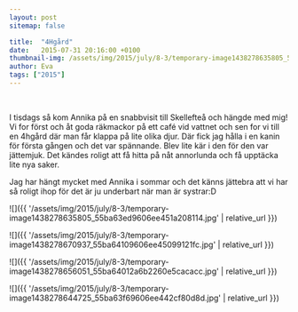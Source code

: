 ```yaml
---
layout: post
sitemap: false

title:  "4Hgård"
date:   2015-07-31 20:16:00 +0100
thumbnail-img: /assets/img/2015/july/8-3/temporary-image1438278635805_55ba63ed9606ee451a208114.jpg
author: Eva
tags: ["2015"]
---
```


 




I tisdags så kom Annika på en snabbvisit till Skellefteå och hängde med mig! Vi for först och åt goda räkmackor på ett café vid vattnet och sen for vi till en 4hgård där man får klappa på lite olika djur. Där fick jag hålla i en kanin för första gången och det var spännande. Blev lite kär i den för den var jättemjuk. Det kändes roligt att få hitta på nåt annorlunda och få upptäcka lite nya saker. 

Jag har hängt mycket med Annika i sommar och det känns jättebra att vi har så roligt ihop för det är ju underbart när man är systrar:D

![]({{ '/assets/img/2015/july/8-3/temporary-image1438278635805_55ba63ed9606ee451a208114.jpg'  | relative_url }})

![]({{ '/assets/img/2015/july/8-3/temporary-image1438278670937_55ba64109606ee45099121fc.jpg'  | relative_url }})

![]({{ '/assets/img/2015/july/8-3/temporary-image1438278656051_55ba64012a6b2260e5cacacc.jpg'  | relative_url }})

![]({{ '/assets/img/2015/july/8-3/temporary-image1438278644725_55ba63f69606ee442cf80d8d.jpg'  | relative_url }})

